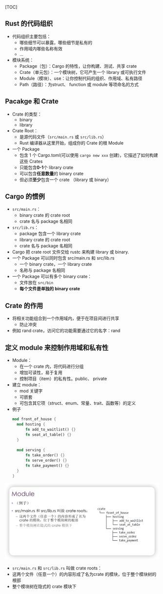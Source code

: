 [TOC]


## Rust 的代码组织
- 代码组织主要包括：
  - 哪些细节可以暴露，哪些细节是私有的
  - 作用域内哪些名称有效
  - ...
- 模块系统：
  - Package（包）：Cargo 的特性，让你构建、测试、共享 crate
  - Crate（单元包）：一个模块树，它可产生一个 library 或可执行文件
  - Module（模块）、use：让你控制代码的组织、作用域、私有路径
  - Path（路径）：为struct、 function 或 module 等项命名的方式


## Pacakge 和 Crate
- Crate 的类型：
  - binary
  - library
- Crate Root：
  - 是源代码文件（`src/main.rs` 或 `src/lib.rs`）
  - Rust 编译器从这里开始，组成你的 Crate 的根 Module
- 一个 Package 
  - 包含 1 个 Cargo.toml(可以使用 `cargo new xxx` 创建)，它描述了如何构建这些 Crates
  - 只能包含**0-1**个 library crate
  - 可以包含**任意数量**的 binary crate
  - 但必须**至少**包含一个 crate （library 或 binary）



## Cargo 的惯例
- `src/main.rs`：
  - binary crate 的 crate root
  - crate 名与 package 名相同
- `src/lib.rs`：
  - package 包含一个 library crate
  - library crate 的 crate root
  - crate 名与 package 名相同
- Cargo 把 crate root 文件交给 rustc 来构建 library 或 binary.
- 一个 Package 可以同时包含 src/main.rs 和 src/lib.rs
  - 一个 binary crate，一个 library crate
  - 名称与 package 名相同
- 一个 Package 可以有多个 binary crate：
  - 文件放在 `src/bin`
  - **每个文件是单独的 binary crate**


## Crate 的作用
- 将相关功能组合到一个作用域内，便于在项目间进行共享
  - 防止冲突
- 例如 rand crate，访问它的功能需要通过它的名字：rand


## 定义 module 来控制作用域和私有性
- Module：
  - 在一个 crate 内，将代码进行分组
  - 增加可读性，易于复用
  - 控制项目（item）的私有性。public、 private
- 建立 module：
  - mod 关键字
  - 可嵌套
  - 可包含其它项（struct、enum、常量、trait、函数等）的定义
- 例子
  ``` rust
  mod front_of_house {
    mod hosting {
        fn add_to_waitlist() {}
        fn seat_at_table() {}
    }

    mod serving {
        fn take_order() {}
        fn serve_order() {}
        fn take_payment() {}
    }
  }
  ```

![](images/2024-03-31-23-44-56.png)


- `src/main.rs` 和 `src/lib.rs` 叫做 crate roots：
- 这两个文件（任意一个）的内容形成了名为crate 的模块，位于整个模块树的根部
- 整个模块树在隐式的 crate 模块下